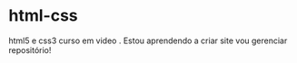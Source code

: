 # html-css
 html5 e css3 curso em video 
 .
Estou aprendendo a criar site vou gerenciar repositório!
